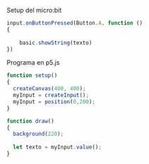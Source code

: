 Setup del micro:bit

```js
input.onButtonPressed(Button.A, function () 
{
    
    basic.showString(texto)
})
```

Programa en p5.js

```js
function setup() 
{
  createCanvas(400, 400);
  myInput = createInput();
  myInput = position(0,200);
}

function draw() 
{
  background(220);
  
  let texto = myInput.value();
}
```

